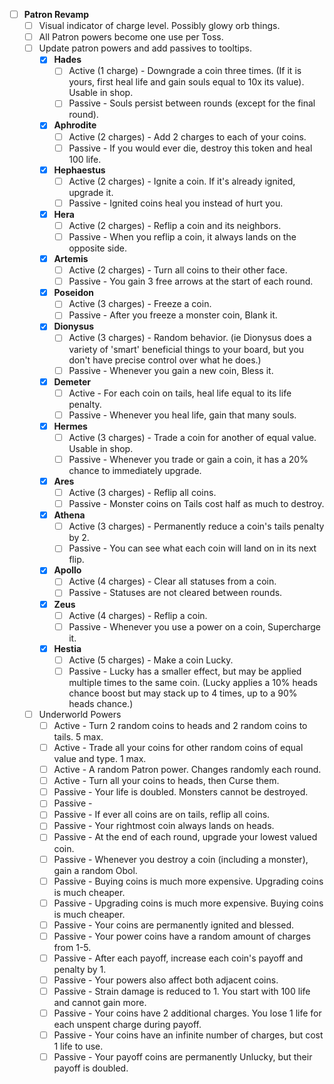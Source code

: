 - [ ] **Patron Revamp**
	- [ ] Visual indicator of charge level. Possibly glowy orb things.
	- [ ] All Patron powers become one use per Toss.
	- [ ] Update patron powers and add passives to tooltips.
		- [x] **Hades**
			- [ ] Active (1 charge) - Downgrade a coin three times. (If it is yours, first heal life and gain souls equal to 10x its value). Usable in shop.
			- [ ] Passive - Souls persist between rounds (except for the final round).
		- [x] **Aphrodite**
			- [ ] Active (2 charges) - Add 2 charges to each of your coins.
			- [ ] Passive - If you would ever die, destroy this token and heal 100 life.
		- [x] **Hephaestus**
			- [ ] Active (2 charges) - Ignite a coin. If it's already ignited, upgrade it.
			- [ ] Passive - Ignited coins heal you instead of hurt you.
		- [x] **Hera**
			- [ ] Active (2 charges) - Reflip a coin and its neighbors.
			- [ ] Passive - When you reflip a coin, it always lands on the opposite side.
		- [x] **Artemis**
			- [ ] Active (2 charges) - Turn all coins to their other face.  
			- [ ] Passive - You gain 3 free arrows at the start of each round.
		- [x] **Poseidon**
			- [ ] Active (3 charges) - Freeze a coin.
			- [ ] Passive - After you freeze a monster coin, Blank it.
		- [x] **Dionysus**
			- [ ] Active (3 charges) - Random behavior. (ie Dionysus does a variety of 'smart' beneficial things to your board, but you don't have precise control over what he does.)
			- [ ] Passive - Whenever you gain a new coin, Bless it. 
		- [x] **Demeter**
			- [ ] Active - For each coin on tails, heal life equal to its life penalty.
			- [ ] Passive - Whenever you heal life, gain that many souls.
		- [x] **Hermes**
			- [ ] Active (3 charges) - Trade a coin for another of equal value. Usable in shop.
			- [ ] Passive - Whenever you trade or gain a coin, it has a 20% chance to immediately upgrade.
		- [x] **Ares**
			- [ ] Active (3 charges) - Reflip all coins.
			- [ ] Passive - Monster coins on Tails cost half as much to destroy.
		- [x] **Athena**
			- [ ] Active (3 charges) - Permanently reduce a coin's tails penalty by 2.
			- [ ] Passive - You can see what each coin will land on in its next flip.
		- [x] **Apollo**
			- [ ] Active (4 charges) - Clear all statuses from a coin.
			- [ ] Passive - Statuses are not cleared between rounds.
		- [x] **Zeus**
			- [ ] Active (4 charges) - Reflip a coin.
			- [ ] Passive - Whenever you use a power on a coin, Supercharge it.
		- [x] **Hestia**
			- [ ] Active (5 charges) - Make a coin Lucky. 
			- [ ] Passive - Lucky has a smaller effect, but may be applied multiple times to the same coin. (Lucky applies a 10% heads chance boost but may stack up to 4 times, up to a 90% heads chance.)
	- [ ] Underworld Powers
		- [ ] Active - Turn 2 random coins to heads and 2 random coins to tails. 5 max. 
		- [ ] Active - Trade all your coins for other random coins of equal value and type. 1 max. 
		- [ ] Active - A random Patron power. Changes randomly each round.
		- [ ] Active - Turn all your coins to heads, then Curse them.
		- [ ] Passive - Your life is doubled. Monsters cannot be destroyed.
		- [ ] Passive - 
		- [ ] Passive - If ever all coins are on tails, reflip all coins.
		- [ ] Passive - Your rightmost coin always lands on heads.
		- [ ] Passive - At the end of each round, upgrade your lowest valued coin.
		- [ ] Passive - Whenever you destroy a coin (including a monster), gain a random Obol.
		- [ ] Passive - Buying coins is much more expensive. Upgrading coins is much cheaper.
		- [ ] Passive - Upgrading coins is much more expensive. Buying coins is much cheaper.
		- [ ] Passive - Your coins are permanently ignited and blessed.
		- [ ] Passive - Your power coins have a random amount of charges from 1-5.
		- [ ] Passive - After each payoff, increase each coin's payoff and penalty by 1.
		- [ ] Passive - Your powers also affect both adjacent coins.
		- [ ] Passive - Strain damage is reduced to 1. You start with 100 life and cannot gain more.
		- [ ] Passive - Your coins have 2 additional charges. You lose 1 life for each unspent charge during payoff.
		- [ ] Passive - Your coins have an infinite number of charges, but cost 1 life to use. 
		- [ ] Passive - Your payoff coins are permanently Unlucky, but their payoff is doubled.